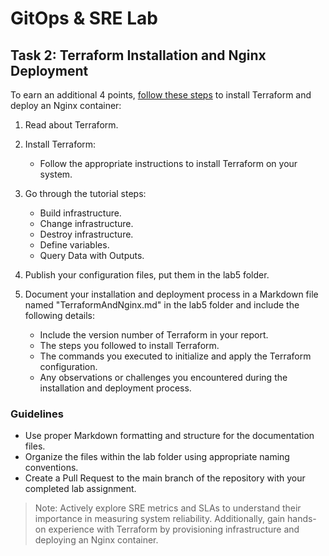 # GitOps & SRE Lab

## Task 2: Terraform Installation and Nginx Deployment

To earn an additional 4 points, [follow these steps](https://developer.hashicorp.com/terraform/tutorials/docker-get-started) to install Terraform and deploy an Nginx container:

1. Read about Terraform.

2. Install Terraform:
   - Follow the appropriate instructions to install Terraform on your system.

3. Go through the tutorial steps:
   - Build infrastructure.
   - Change infrastructure.
   - Destroy infrastructure.
   - Define variables.
   - Query Data with Outputs.

4. Publish your configuration files, put them in the lab5 folder.
5. Document your installation and deployment process in a Markdown file named "TerraformAndNginx.md" in the lab5 folder and include the following details:
   - Include the version number of Terraform in your report.
   - The steps you followed to install Terraform.
   - The commands you executed to initialize and apply the Terraform configuration.
   - Any observations or challenges you encountered during the installation and deployment process.

### Guidelines

- Use proper Markdown formatting and structure for the documentation files.
- Organize the files within the lab folder using appropriate naming conventions.
- Create a Pull Request to the main branch of the repository with your completed lab assignment.

> Note: Actively explore SRE metrics and SLAs to understand their importance in measuring system reliability. Additionally, gain hands-on experience with Terraform by provisioning infrastructure and deploying an Nginx container.
